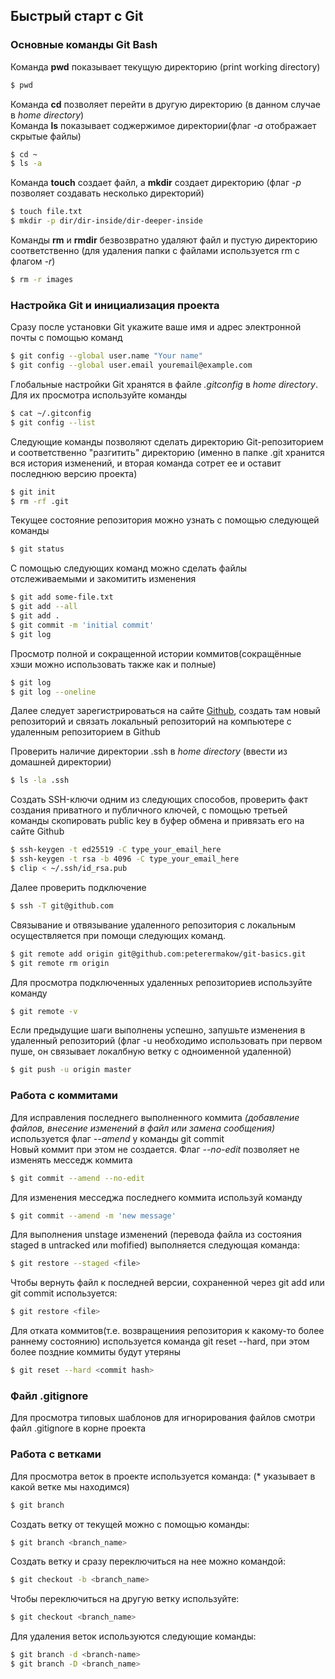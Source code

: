 ## Быстрый старт с Git

### Основные команды Git Bash

Команда **pwd** показывает текущую директорию (print working directory)  
```bash
$ pwd
```

Команда **cd** позволяет перейти в другую директорию (в данном случае в *home directory*)  
Команда **ls** показывает соджержимое директории(флаг *-a* отображает скрытые файлы) 
```bash
$ cd ~
$ ls -a
```

Команда **touch** создает файл, а **mkdir** создает директорию (флаг *-p* позволяет создавать несколько директорий)
```bash
$ touch file.txt
$ mkdir -p dir/dir-inside/dir-deeper-inside
```  

Команды **rm** и **rmdir** безвозвратно удаляют файл и пустую директорию соответственно (для удаления папки с файлами используется rm с флагом *-r*)  
```bash
$ rm -r images
```  

### Настройка Git и инициализация проекта

Сразу после установки Git укажите ваше имя и адрес электронной почты с помощью команд
```bash
$ git config --global user.name "Your name"
$ git config --global user.email youremail@example.com
```  

Глобальные настройки Git хранятся в файле *.gitconfig* в *home directory*. Для их просмотра используйте команды  
```bash
$ cat ~/.gitconfig
$ git config --list
```    

Следующие команды позволяют сделать директорию Git-репозиторием и соответственно "разгитить" директорию (именно в папке .git хранится вся история изменений, и вторая команда сотрет ее и оставит последнюю версию проекта)
```bash
$ git init
$ rm -rf .git
```  

Текущее состояние репозитория можно узнать с помощью следующей команды
```bash
$ git status
```  

C помощью следующих команд можно сделать файлы отслеживаемыми и закомитить изменения
```bash
$ git add some-file.txt
$ git add --all
$ git add .
$ git commit -m 'initial commit'
$ git log
``` 

Просмотр полной и сокращенной истории коммитов(сокращённые хэши можно использовать также как и полные)
```bash
$ git log
$ git log --oneline
``` 


Далее следует зарегистрироваться на сайте [Github](https://github.com/ "Github"), создать там новый репозиторий и связать локальный репозиторий на компьютере с удаленным репозиторием в Github

Проверить наличие директории .ssh в *home directory* (ввести из домашней директории)
```bash
$ ls -la .ssh
```  

Создать SSH-ключи одним из следующих способов, проверить факт создания приватного и публичного ключей, с помощью третьей команды скопировать public key в буфер обмена и привязать его на сайте Github 
```bash
$ ssh-keygen -t ed25519 -С type_your_email_here
$ ssh-keygen -t rsa -b 4096 -C type_your_email_here
$ clip < ~/.ssh/id_rsa.pub
```  

Далее проверить подключение
```bash
$ ssh -T git@github.com
```  

Связывание и отвязывание удаленного репозитория с локальным осуществляется при помощи следующих команд. 
```bash
$ git remote add origin git@github.com:peterermakow/git-basics.git
$ git remote rm origin
```  

Для просмотра подключенных удаленных репозиториев используйте команду  
```bash
$ git remote -v  
```  

Если предыдущие шаги выполнены успешно, запушьте изменения в удаленный репозиторий (флаг -u необходимо использовать при первом пуше, он связывает локалбную ветку с одноименной удаленной)
```bash
$ git push -u origin master
```  

### Работа с коммитами

Для исправления последнего выполненного коммита *(добавление файлов, внесение изменений в файл или замена сообщения)* используется флаг *--amend* у команды git commit  
Новый коммит при этом не создается. Флаг *--no-edit* позволяет не изменять месседж коммита 
```bash
$ git commit --amend --no-edit
```
Для изменения месседжа последнего коммита используй команду
```bash
$ git commit --amend -m 'new message'
```

Для выполнения unstage изменений (перевода файла из состояния staged в untracked или mofified) выполняется следующая команда:
```bash
$ git restore --staged <file>
```

Чтобы вернуть файл к последней версии, сохраненной через git add или git commit используется:
```bash
$ git restore <file>
```

Для отката коммитов(т.е. возвращениия репозитория к какому-то более раннему состоянию) используется команда git reset --hard, при этом более поздние коммиты будут утеряны
```bash
$ git reset --hard <commit hash>
```

### Файл .gitignore
Для просмотра типовых шаблонов для игнорирования файлов смотри файл .gitignore в корне проекта


### Работа с ветками

Для просмотра веток в проекте используется команда: 
(* указывает в какой ветке мы находимся)
```bash
$ git branch
```

Создать ветку от текущей можно с помощью команды:
```bash
$ git branch <branch_name>
```

Создать ветку и сразу переключиться на нее можно командой:
```bash
$ git checkout -b <branch_name>
```

Чтобы переключиться на другую ветку используйте:
```bash
$ git checkout <branch_name>
```

Для удаления веток используются следующие команды:
```bash
$ git branch -d <branch-name>
$ git branch -D <branch_name>
```


